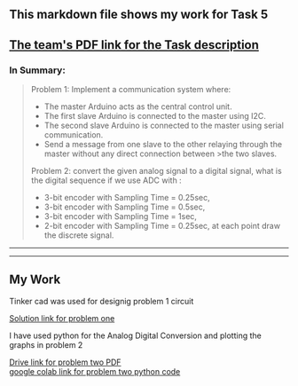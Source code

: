 ## This markdown file shows my work for **Task 5**   

[The team's PDF link for the Task description](https://drive.google.com/file/d/1md9_BO6fLcZkmFS1LCmseUGgPnUOvTg8/view)
---
### In Summary:
> Problem 1: Implement a communication system where:  
> - The master Arduino acts as the central control unit.  
> - The first slave Arduino is connected to the master using I2C.  
> - The second slave Arduino is connected to the master using serial communication.  
> - Send a message from one slave to the other relaying through the master without any direct connection between   >the two slaves.
>
>Problem 2: convert the given analog signal to a digital signal, what is the digital sequence if we use ADC with :  
>-  3-bit encoder with Sampling Time = 0.25sec,  
>-  3-bit encoder with Sampling Time = 0.5sec,  
>-  3-bit encoder with Sampling Time = 1sec,  
>-  2-bit encoder with Sampling Time = 0.25sec, at each point draw the discrete signal.  

---
---
 
## My Work

Tinker cad was used for designig problem 1 circuit 

[Solution link for problem one](https://www.tinkercad.com/things/7U4WU2BIJ2C-task-51/editel?sharecode=DrdT7U2xOXo0JmiQM3XyuJURVwpK3cCw72sM9J08drI)

I have used python for the Analog Digital Conversion and plotting the graphs in problem 2

[Drive link for problem two PDF](https://drive.google.com/file/d/1_yfoxdLWhUxVDJL9hWEgdLRKyXwdnZoi/view?usp=drive_link)  
[google colab link for problem two python code](https://colab.research.google.com/drive/1XCcRwxVth0nKBaNF9xljjsvf60qdA5EH#scrollTo=5f155168)